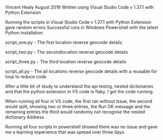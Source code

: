 Vincent Healy August 2019
Written using Visual Studio Code v 1.37.1 with Python Extension

Running the scripts in Visual Studio Code v 1.37.1 with Python Extension gave random errors
Successful runs in Windows Powershell with the latest Python installation

script_one.py - The first location reverse geocode details

script_two.py - The secondlocation reverse geocode details

script_three.py - The third location reverse geocode details

script_all.py - The all locations reverse geocode details with a reusable for loop to reduce code

After a little bit of study to understand the api testng, nested dictionaries and that the python extension in VS code is 
flaky. I got the code running.

When running all four in VS code, the first ran without issue, 
the second would split, showing two or three entries, the Run OK message and the remaining entries
the third would randomly not recognise the nested dictionary Address.

Running all four scripts in powershell showed there was no issue and gave me a learning experience that was
spread over three days.
